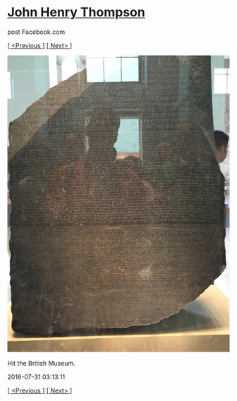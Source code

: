 # [John Henry Thompson](../README.md)
post Facebook.com

[[ <Previous ]](2016-07-31-1.md) [[ Next> ]](2016-07-30-2.md)

[![](../media/2016-07-31/Hit-the-British-Museum.jpg)](../README.md)

Hit the British Museum.

2016-07-31 03:13:11

[[ <Previous ]](2016-07-31-1.md) [[ Next> ]](2016-07-30-2.md)
